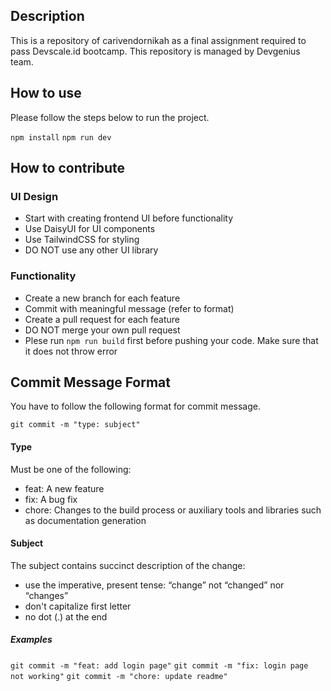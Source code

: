 ## Description
This is a repository of carivendornikah as a final assignment required to pass Devscale.id bootcamp. This repository is managed by Devgenius team.

## How to use
Please follow the steps below to run the project.

``npm install``
``npm run dev``

## How to contribute
### UI Design
- Start with creating frontend UI before functionality
- Use DaisyUI for UI components
- Use TailwindCSS for styling
- DO NOT use any other UI library
### Functionality
- Create a new branch for each feature
- Commit with meaningful message (refer to format)
- Create a pull request for each feature
- DO NOT merge your own pull request
- Plese run ``npm run build`` first before pushing your code. Make sure that it does not throw error
## Commit Message Format
You have to follow the following format for commit message.

``git commit -m "type: subject"``
#### Type
Must be one of the following:

- feat: A new feature
- fix: A bug fix
- chore: Changes to the build process or auxiliary tools and libraries such as documentation generation
#### Subject
The subject contains succinct description of the change:

- use the imperative, present tense: “change” not “changed” nor “changes”
- don't capitalize first letter
- no dot (.) at the end
##### Examples
``git commit -m "feat: add login page"``
``git commit -m "fix: login page not working"``
``git commit -m "chore: update readme"``